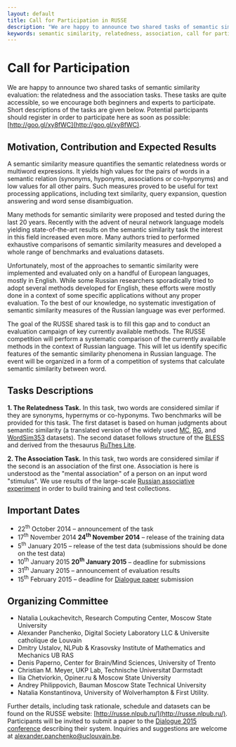 ```yaml
---
layout: default
title: Call for Participation in RUSSE
description: "We are happy to announce two shared tasks of semantic similarity evaluation."
keywords: semantic similarity, relatedness, association, call for participation, RUSSE
---
```


# Call for Participation

We are happy to announce two shared tasks of semantic similarity evaluation: the relatedness and the association tasks. These tasks are quite accessible, so we encourage both beginners and experts to participate. Short descriptions of the tasks are given below. Potential participants should register in order to participate here as soon as possible: [http://goo.gl/xy8fWC](http://goo.gl/xy8fWC).

## Motivation, Contribution and Expected Results

A semantic similarity measure quantifies the semantic relatedness words or multiword expressions. It yields high values for the pairs of words in a semantic relation (synonyms, hyponyms, associations or co-hyponyms) and low values for all other pairs. Such measures proved to be useful for text processing applications, including text similarity, query expansion, question answering and word sense disambiguation.

Many methods for semantic similarity were proposed and tested during the last 20 years. Recently with the advent of neural network language models yielding state-of-the-art results on the semantic similarity task the interest in this field increased even more. Many authors tried to performed exhaustive comparisons of semantic similarity measures and developed a whole range of benchmarks and evaluations datasets.

Unfortunately, most of the approaches to semantic similarity were implemented and evaluated only on a handful of European languages, mostly in English. While some Russian researchers sporadically tried to adopt several methods developed for English, these efforts were mostly done in a context of some specific applications without any proper evaluation. To the best of our knowledge, no systematic investigation of semantic similarity measures of the Russian language was ever performed.

The goal of the RUSSE shared task is to fill this gap and to conduct an evaluation campaign of key currently available methods. The RUSSE competition will perform a systematic comparison of the currently available methods in the context of Russian language. This will let us identify specific features of the semantic similarity phenomena in Russian language. The event will be organized in a form of a competition of systems that calculate semantic similarity between word.

## Tasks Descriptions

**1\. The Relatedness Task.** In this task, two words are considered similar if they are synonyms, hypernyms or co-hyponyms. Two benchmarks will be provided for this task. The first dataset is based on human judgments about semantic similarity (a translated version of the widely used [MC](https://github.com/alexanderpanchenko/sim-eval/blob/master/datasets/mc.csv), [RG](https://github.com/alexanderpanchenko/sim-eval/blob/master/datasets/rg.csv), and [WordSim353](https://github.com/alexanderpanchenko/sim-eval/blob/master/datasets/wordsim.csv) datasets). The second dataset follows structure of the [BLESS](https://github.com/alexanderpanchenko/sim-eval/blob/master/datasets/bless.csv) and derived from the thesaurus [RuThes Lite](http://www.labinform.ru/pub/ruthes/index.htm).

**2\. The Association Task.** In this task, two words are considered similar if the second is an association of the first one. Association is here is understood as the "mental association" of a person on an input word "stimulus". We use results of the large-scale [Russian associative experiment](http://it-claim.ru/asis) in order to build training and test collections.

## Important Dates

* 22<sup>th</sup> October 2014 – announcement of the task
* <span class="strike">17<sup>th</sup> November 2014</span>  **24<sup>th</sup> November 2014** – release of the training data
* 5<sup>th</sup> January 2015 – release of the test data (submissions should be done on the test data)
* <span class="strike">10<sup>th</sup> January 2015</span>  **20<sup>th</sup> January 2015** – deadline for submissions
* 31<sup>th</sup> January 2015 – announcement of evaluation results
* 15<sup>th</sup> February 2015 – deadline for [Dialogue paper](http://dialog-21.ru/dialog2015/) submission

## Organizing Committee

* Natalia Loukachevitch, Research Computing Center, Moscow State University
* Alexander Panchenko, Digital Society Laboratory LLC & Universite catholique de Louvain
* Dmitry Ustalov, NLPub & Krasovsky Institute of Mathematics and Mechanics UB RAS
* Denis Paperno, Center for Brain/Mind Sciences, University of Trento
* Christian M. Meyer, UKP Lab, Technische Universitat Darmstadt
* Ilia Chetviorkin, Opiner.ru & Moscow State University
* Andrey Philippovich, Bauman Moscow State Technical University
* Natalia Konstantinova, University of Wolverhampton & First Utility.

Further details, including task rationale, schedule and datasets can be found on the RUSSE website: [http://russe.nlpub.ru/](http://russe.nlpub.ru/). Participants will be invited to submit a paper to the [Dialogue 2015 conference](http://www.dialog-21.ru/dialog2015/) describing their system. Inquiries and suggestions are welcome at [alexander.panchenko@uclouvain.be](mailto:alexander.panchenko@uclouvain.be).
